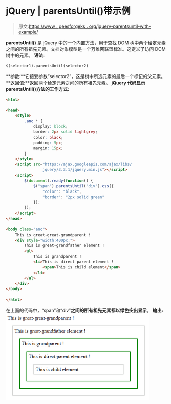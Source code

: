 # jQuery | parentsUntil()带示例

> 原文:[https://www . geesforgeks . org/jquery-parentsuntil-with-example/](https://www.geeksforgeeks.org/jquery-parentsuntil-with-example/)

**parentsUntil()** 是 jQuery 中的一个内置方法，用于查找 DOM 树中两个给定元素之间的所有祖先元素。文档对象模型是一个万维网联盟标准。这定义了访问 DOM 树中的元素。
**语法:**

```html
$(selector1).parentsUntil(selector2)

```

**参数:**它接受参数“selector2”，这是树中所选元素的最后一个标记的父元素。
**返回值:**返回两个给定元素之间的所有祖先元素。
**jQuery 代码显示 parentsUntil()方法的工作方式:**

```html
<html>

<head>
    <style>
        .anc * {
            display: block;
            border: 2px solid lightgrey;
            color: black;
            padding: 5px;
            margin: 15px;
        }
    </style>
    <script src="https://ajax.googleapis.com/ajax/libs/
                jquery/3.3.1/jquery.min.js"></script>
    <script>
        $(document).ready(function() {
            $("span").parentsUntil("div").css({
                "color": "black",
                "border": "2px solid green"
            });
        });
    </script>
</head>

<body class="anc">
    This is great-great-grandparent !
    <div style="width:400px;">
        This is great-grandfather element !
        <ul>
            This is grandparent !
            <li>This is direct parent element !
                <span>This is child element</span>
            </li>
        </ul>
    </div>
</body>

</html>
```

在上面的代码中，“span”和“div”**之间的所有祖先元素都以绿色突出显示**。
**输出:**
![](img/df78bd4a2fae53ec8a2b64f7d17c2a0e.png)